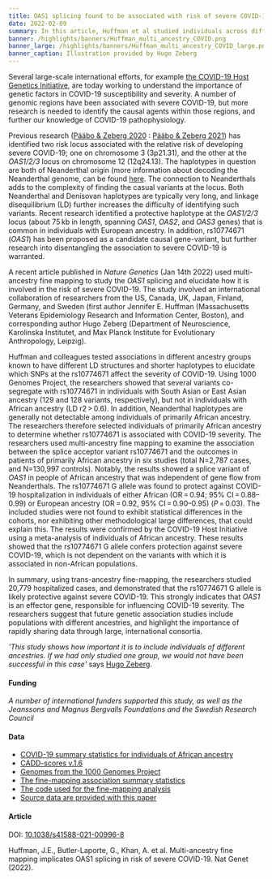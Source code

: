 ```yaml
---
title: OAS1 splicing found to be associated with risk of severe COVID-19
date: 2022-02-09
summary: In this article, Huffman et al studied individuals across different ancestry groups and discusses the association between OAS1 slpicing and severity of COVID-19. Data related to this study is shared pubicly.
banner: /highlights/banners/Huffman_multi_ancestry_COVID.png
banner_large: /highlights/banners/Huffman_multi_ancestry_COVID_large.png
banner_caption: Illustration provided by Hugo Zeberg
---
```


Several large-scale international efforts, for example [the COVID-19 Host Genetics Initiative](https://doi.org/10.1038/s41586-021-03767-x), are today working to understand the importance of genetic factors in COVID-19 susceptibility and severity. A number of genomic regions have been associated with severe COVID-19, but more research is needed to identify the causal agents within those regions, and further our knowledge of COVID-19 pathophysiology.

Previous research ([Pääbo & Zeberg 2020](https://doi.org/10.1038/s41586-020-2818-3) : [Pääbo & Zeberg 2021](https://doi.org/10.1073/pnas.2026309118)) has identified two risk locus associated with the relative risk of developing severe COVID-19; one on chromosome 3 (3p21.31), and the other at the *OAS1/2/3* locus on chromosome 12 (12q24.13). The haplotypes in question are both of Neanderthal origin (more information about decoding the Neanderthal genome, can be found [here](https://www.mpg.de/13894984/neandertal-genome-project). The connection to Neanderthals adds to the complexity of finding the casual variants at the locus. Both Neanderthal and Denisovan haplotypes are typically very long, and linkage disequilibrium (LD) further increases the difficulty of identifying such variants. Recent research identified a protective haplotype at the *OAS1/2/3* locus (about 75 kb in length, spanning *OAS1*, *OAS2*, and *OAS3* genes) that is common in individuals with European ancestry. In addition, rs10774671 (*OAS1*) has been proposed as a candidate causal gene-variant, but further research into disentangling the association to severe COVID-19 is warranted.

A recent article published in *Nature Genetics* (Jan 14th 2022) used multi-ancestry fine mapping to study the *OAS1* splicing and elucidate how it is involved in the risk of severe COVID-19. The study involved an international collaboration of researchers from the US, Canada, UK, Japan, Finland, Germany, and Sweden (first author Jennifer E. Huffman (Massachusetts Veterans Epidemiology Research and Information Center, Boston), and corresponding author Hugo Zeberg (Department of Neuroscience, Karolinska Institutet, and Max Planck Institute for Evolutionary Anthropology, Leipzig).

Huffman and colleagues tested associations in different ancestry groups known to have different LD structures and shorter haplotypes to elucidate which SNPs at the rs10774671 affect the severity of COVID-19. Using 1000 Genomes Project, the researchers showed that several variants co-segregate with rs10774671 in individuals with South Asian or East Asian ancestry (129 and 128 variants, respectively), but not in individuals with African ancestry (LD  r2 > 0.6). In addition, Neanderthal haplotypes are generally not detectable among individuals of primarily African ancestry. The researchers therefore selected individuals of primarily African ancestry to determine whether rs10774671 is associated with COVID-19 severity. The researchers used multi-ancestry fine mapping to examine the association between the splice acceptor variant rs10774671 and the outcomes in patients of primarily African ancestry in six studies (total N=2,787 cases, and N=130,997 controls). Notably, the results showed a splice variant of *OAS1* in people of African ancestry that was independent of gene flow from Neanderthals. The rs10774671 G allele was found to protect against COVID-19 hospitalization in individuals of either African (OR = 0.94; 95% CI = 0.88–0.99) or European ancestry (OR = 0.92, 95% CI = 0.90–0.95) (*P* = 0.03). The included studies were not found to exhibit statistical differences in the cohorts, nor exhibiting other methodological large differences, that could explain this. The results were confirmed by the COVID-19 Host Initiative using a meta-analysis of individuals of African ancestry. These results showed that the rs10774671 G allele confers protection against severe COVID-19, which is not dependent on the variants with which it is associated in non-African populations.

In summary, using trans-ancestry fine-mapping, the researchers studied 20,779 hospitalized cases, and demonstrated that the rs10774671 G allele is likely protective against severe COVID-19. This strongly indicates that *OAS1* is an effector gene, responsible for influencing COVID-19 severity. The researchers suggest that future genetic association studies include populations with different ancestries, and highlight the importance of rapidly sharing data through large, international consortia.

*'This study shows how important it is to include individuals of different ancestries. If we had only studied one group, we would not have been successful in this case'* says [Hugo Zeberg](https://staff.ki.se/people/hugo-zeberg).

#### Funding

*A number of international funders supported this study, as well as the Jeanssons and Magnus Bergvalls Foundations  and the Swedish Research Council*

#### Data

* [COVID-19 summary statistics for individuals of African ancestry](https://www.covid19hg.org/results/r6/)
* [CADD-scores v.1.6](https://cadd.gs.washington.edu/score)
* [Genomes from the 1000 Genomes Project](https://www.internationalgenome.org/data)
* [The fine-mapping association summary statistics](https://doi.org/10.5281/zenodo.5708333)
* [The code used for the fine-mapping analysis](https://doi.org/10.5281/zenodo.5708333)
* [Source data are provided with this paper](https://www.nature.com/articles/s41588-021-00996-8#Sec17)

#### Article

DOI: [10.1038/s41588-021-00996-8](https://www.nature.com/articles/s41588-021-00996-8)

Huffman, J.E., Butler-Laporte, G., Khan, A. et al. Multi-ancestry fine mapping implicates OAS1 splicing in risk of severe COVID-19. Nat Genet (2022).
